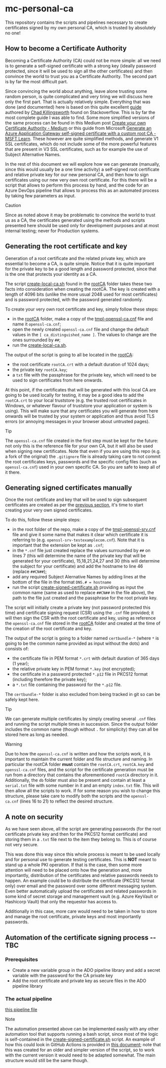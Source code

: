 # mc-personal-ca

This repository contains the scripts and pipelines necessary to create certificates signed by my own personal CA, which is trusted by absolutely no one!

## How to become a Certificate Authority

Becoming a Certificate Authority (CA) could not be more simple: all we need is to generate a self-signed certificate with a strong key (ideally password protected, since it will be used to sign all the other certificates) and then convince the world to trust you as a Certificate Authority. The second part is by far the most difficult part. 

Since convincing the world about anything, leave alone trusting some random person, is quite complicated and very tiring we will discuss here only the first part. That is actually relatively simple. Everything that was done (and documented) here is based on this quite excellent [guide](https://stackoverflow.com/questions/21297139/how-do-you-sign-a-certificate-signing-request-with-your-certification-authority/21340898#21340898) authored by [Chad Killingsworth](https://stackoverflow.com/users/1211524/chad-killingsworth) found on Stackoverflow. This is by far the most complete guide I was able to find. Some more simplified versions of the same process can be found in this Medium post [Create your own Certificate Authority - Medium](https://priyalwalpita.medium.com/create-your-own-certificate-authority-47f49d0ba086) or this guide from Microsoft [Generate an Azure Application Gateway self-signed certificate with a custom root CA - MSFT Learn](https://learn.microsoft.com/en-us/azure/application-gateway/self-signed-certificates). These however are quite simplified methods, and generate V1 SSL certificates, which do not include some of the more powerful features that are present in V3 SSL certificates, such as for example the use of Subject Alternative Names.

In the rest of this document we will explore how we can generate (manually, since this would usually be a one time activity) a self-signed root certificate and relative private key for our new personal CA, and then how to sign certificates using our new very own root certificate. For this there will be a script that allows to perform this process by hand, and the code for an Azure DevOps pipeline that allows to process this as an automated process by taking few parameters as input.

> [!CAUTION] 
> Since as noted above it may be problematic to convince the world to trust us as a CA, the certificates generated using the methods and scripts presented here should be used only for development purposes and at most internal testing; never for Production systems.

## Generating the root certificate and key

Generation of a root certificate and the related private key, which are essential to become a CA, is quite simple. Notice that it is quite important for the private key to be a good length and password protected, since that is the one that protects your identity as a CA.

The script [create-local-ca.sh](./rootCA/create-local-ca.sh) found in the [rootCA](./rootCA/) folder takes these two facts into consideration when creating the rootCA. The key is created with a length of 4096 bits (unlike the more usual 2048 used for most certificates) and is password protected, with the password generated randomly.

To create your very own root certificate and key, simply follow these steps:

* in the [rootCA](./rootCA/) folder, make a copy of the [tmpl-openssl-ca.cnf](./rootCA/tmpl-openssl-ca.cnf) file and name it `openssl-ca.cnf`;
* open the newly created `openssl-ca.cnf` file and change the default values in the `[ ca_distinguished_name ]`. The values to change are the ones surrounded by `##`;
* run the [create-local-ca.sh](./rootCA/create-local-ca.sh). 

The output of the script is going to all be located in the [rootCA](./rootCA/):

* the root certificate `rootCA.crt` with a default duration of 1024 days;
* the private key `rootCA.key`;
* a `txt` file with the passphrase for the private key, which will need to be used to sign certificates from here onwards.

At this point, if the certificates that will be generated with this local CA are going to be used locally for testing, it may be a good idea to add the `rootCA.crt` to your local truststore (e.g. the trusted root certificates in Windows, or whatever flavour of truststore your application or system is using). This will make sure that any certificates you will generate from here onwards will be trusted by your system or application and thus avoid TLS errors (or annoying messages in your browser about untrusted pages).

> [!TIP]
> The `openssl-ca.cnf` file created in the first step must be kept for the future: not only this is the reference file for your own CA, but it will also be used when signing new certificates. Note that even if you are using this repo (e.g. a fork of the original) the `.gitignore` file is already taking care to not commit the root certificates keys, passwords and the specific config files (such as `openssl-ca.cnf`) used in your own specific CA. So you are safe to keep all of it there.

## Generating signed certificates manually

Once the root certificate and key that will be used to sign subsequent certificates are created as per the [previous section](#generating-the-root-certificate-and-key), it's time to start creating your very own signed certificates.

To do this, follow these simple steps:

* in the root folder of the repo, make a copy of the [tmpl-openssl-srv.cnf](./tmpl-openssl-srv.cnf) file and give it some name that makes it clear which certificate it is referring to (e.g. `openssl-srv-testexamplecom.cnf`). Note that it is important that the extension be kept as `.cnf`;
* in the `*.cnf` file just created replace the values surrounded by `##` on lines 7 (this will determine the name of the private key that will be generated for your certificate), 15,18,21,24,27 and 30 (this will determine the subject for your certificate) and add the hostname to line 46 (replace `##CN##`);
* add any required Subject Alernative Names by adding lines at the bottom of the file in the format `DNS.# = hostname`
* run the script [create-signed-certificate.sh](./create-signed-certificate.sh) providing as input the common name (same as used to replace `##CN##` in the file above), the path to the file just created and the passphrase for the root private key.

The script will initially create a private key (not password protected this time) and certificate signing request (CSR) using the `.cnf` file provided; it will then sign the CSR with the root certificate and key, using as reference the `openssl-ca.cnf` file stored in the [rootCA](./rootCA/) folder and created at the time of the creation of the root certificate and key.

The output of the script is going to a folder named `certbundle-*` (where `*` is going to be the common name provided as input without the dots) and consists of:
* the certificate file in PEM format `*.crt` with default duration of 365 days (1 year);
* the relative private key in PEM format `*.key` (not encrypted);
* the certificate in a password protected `*.p12` file in PKCS12 format (including therefore the private key);
* a `*.txt` file containing the password for the `*.p12` file.

The `certbundle-*` folder is also excluded from being tracked in git so can be safely kept here.

> [!TIP]
> We can generate multiple certificates by simply creating several `.cnf` files and running the script multiple times in succession. Since the output folder includes the common name (though without `.` for simplicity) they can all be stored here as long as needed.

> [!WARNING]
> Due to how the `openssl-ca.cnf` is written and how the scripts work, it is important to maintain the current folder and file structure and naming. In particular the rootCA folder **must** contain the `rootCA.crt`, `rootCA.key` and `openssl-ca.cnf` files, and the script for the certificate generation must be run from a directory that contains the aforementioned `rootCA` directory in it. Additionally, the `db` folder must also be present and contain at least a `serial.txt` file with some number in it and an empty `index.txt` file. This will then allow all the scripts to work. If for some reason you wish to change this structure, please take care to modify both the scripts and the `openssl-ca.cnf` (lines 16 to 21) to reflect the desired structure.

## A note on security

As we have seen above, all the script are generating passwords (for the root certificate private key and then for the PKCS12 format certificate) and storing them in a `.txt` file next to the item they belong to. This is of course not very secure.

This was done this way since this whole process is meant to be used locally and for personal use to generate testing certificates. This is **NOT** meant to stand up a whole PKI operation. If that is the case, then some more attention will need to be placed onto how the generation and, more importantly, distribution of the certificates and relative passwords needs to happen. An example could be to distribute the certificate (PKCS12 format only) over email and the password over some different messaging system. Even better automatically upload the certificates and related passwords in some kind of secret storage and management vault (e.g. Azure KeyVault or Hashicorp Vault) that only the requestor has access to. 

Additionally in this case, more care would need to be taken in how to store and manage the root certificate, private keys and most importantly passwords.

## Automation of the certificate signing process  --  TBC

### Prerequisites

* Create a new variable group in the ADO pipeline library and add a secret variable with the password for the CA private key
* Add the root certificate and private key as secure files in the ADO pipeline library

### The actual pipeline

[this pipeline file](./.ado/create-signed-certificate.yaml)

> [!NOTE]
> The automation presented above can be implemented easily with any other automation tool that supports running a bash script, since most of the logic is self-contained in the [create-signed-certificate.sh](./create-signed-certificate.sh) script. An example of how this could look in GitHub Actions is provided in [this document](./doc/GH-Actions.md); note that this was created for an older and simpler version of the script, so to work with the current version it would need to be adapted somewhat. The main structure would still be the same though.

